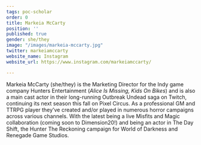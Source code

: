 ```yaml
---
tags: poc-scholar
order: 0
title: Markeia McCarty
position: ''
published: true
gender: she/they
image: "/images/markeia-mccarty.jpg"
twitter: markeiamccarty
website_name: Instagram
website_url: https://www.instagram.com/markeiamccarty/

---
```

Markeia McCarty (she/they) is the Marketing Director for the Indy game company Hunters Entertainment (_Alice Is Missing, Kids On Bikes_) and is also a main cast actor in their long-running Outbreak Undead saga on Twitch, continuing its next season this fall on Pixel Circus. As a professional GM and TTRPG player they’ve created and/or played in numerous horror campaigns across various channels. With the latest being a live Misfits and Magic collaboration (coming soon to Dimension20!) and being an actor in The Day Shift, the Hunter The Reckoning campaign for World of Darkness and Renegade Game Studios.